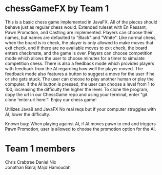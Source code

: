 # chessGameFX by Team 1

This is a basic chess game implemented in JavaFX. All of the pieces should behave just as regular chess would. Extended ruleset with En Passant, Pawn Promotion, and Castling are implemented. Players can choose their names, but names are defaulted to "Black" and "White". Like normal chess, when the board is in check, the player is only allowed to make moves that exit check, and if there are no available moves to exit check, the board enters checkmate, and the game is over. Players can choose competition mode which allows the user to choose minutes for a timer to simulate competition chess. There is also a feedback mode which provides players with feedback from the AI regarding how well the player moved. The feedback mode also features a button to suggest a move for the user if he or she gets stuck. The user can choose to play another human or play the computer. If the AI button is pressed, the user can choose a level from 1 to 100, increasing the difficulty the higher the level. To clone the program, copy the url in our ChessGame repo and using your terminal, enter "git clone 'enter.url.here'". Enjoy our chess game!

Utilizes Java8 and JavaFX
No real reqs but if your computer struggles with AI, lower the difficulty.

Known bug: When playing against AI, if AI moves pawn to end and triggers Pawn Promotion, user is allowed to choose the promotion option for the AI.

# Team 1 members

Chris Crabtree 
Daniel Nix  
Jonathan Balraj
Majd Hamoudah
